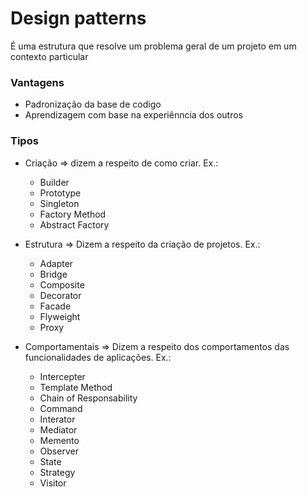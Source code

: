 # Design patterns

É uma estrutura que resolve um problema geral de um projeto em um contexto particular

### Vantagens

- Padronização da base de codigo
- Aprendizagem com base na experiênncia dos outros


### Tipos

- Criação => dizem a respeito de como criar. Ex.:
  - Builder
  - Prototype
  - Singleton
  - Factory Method
  - Abstract Factory

- Estrutura => Dizem a respeito da criação de projetos. Ex.:

  - Adapter
  - Bridge
  - Composite
  - Decorator
  - Facade
  - Flyweight
  - Proxy

- Comportamentais => Dizem a respeito dos comportamentos das funcionalidades de aplicações. Ex.:

  - Intercepter
  - Template Method
  - Chain of Responsability
  - Command
  - Interator
  - Mediator
  - Memento
  - Observer
  - State
  - Strategy
  - Visitor
